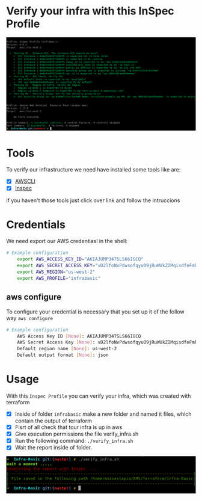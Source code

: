 # Verify your infra with this InSpec Profile

![incli](https://github.com/MoisesTapia/Infra-Basic/blob/master/images/inspec_verify_new.png)

# Tools
To verify our infrastructure we need have installed some tools like are:
- [X] [AWSCLI](https://docs.aws.amazon.com/cli/latest/userguide/cli-chap-install.html)
- [X] [Inspec](https://www.inspec.io/docs/reference/install/)

if you haven't those tools just click over link and follow the intruccions

# Credentials
We need export our AWS credentiasl in the shell:

```bash
# Example configuration
    export AWS_ACCESS_KEY_ID="AKIAJUMP347SLS66IGCQ"
    export AWS_SECRET_ACCESS_KEY="vD2lfoNvPdwsofqyuO9jRuWUkZIMqisdfeFmkHTy7ON+w"
    export AWS_REGION="us-west-2"
    export AWS_PROFILE="infrabasic"
```
## aws configure
To configure your credential is necessary that you set up it of the follow way
`aws configure`

```bash
# Example configuration
    AWS Access Key ID [None]: AKIAJUMP347SLS66IGCQ
    AWS Secret Access Key [None]: vD2lfoNvPdwsofqyuO9jRuWUkZIMqisdfeFmkHTy7ON+w
    Default region name [None]: us-west-2
    Default output format [None]: json
```

# Usage
With this `Inspec Profile` you can verify your infra, which was created with terraform 
- [X] Inside of folder `infrabasic` make a new folder and named it files, which contain the output of terraform
- [X] Fisrt of all check that tour infra is up in aws
- [X] Give execution permissions the file verify_infra.sh 
- [X] Run the following command: `./verify_infra.sh`
- [X] Wait the report inside of folder.

![verification](https://github.com/MoisesTapia/Infra-Basic/blob/master/images/verify_infra.png)
